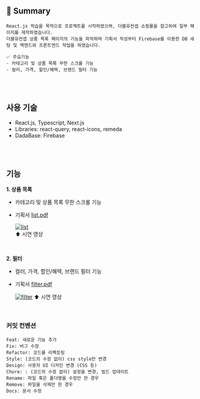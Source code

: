 ## 🌼 Summary
```
React.js 학습을 목적으로 프로젝트를 시작하였으며, 더블유컨셉 쇼핑몰을 참고하여 일부 페이지를 제작하였습니다.
더블유컨셉 상품 목록 페이지의 기능을 파악하며 기획서 작성부터 Firebase를 이용한 DB 세팅 및 백엔드와 프론트엔드 작업을 하였습니다.  
     
✅ 주요기능
- 카테고리 및 상품 목록 무한 스크롤 기능
- 컬러, 가격, 할인/혜택, 브랜드 필터 기능
```  
<br>
<br>
      
## 사용 기술
- React.js, Typescript, Next.js
- Libraries: react-query, react-icons, remeda
- DadaBase: Firebase
<br>
<br>
     
## 기능
**1. 상품 목록**     
* 카테고리 및 상품 목록 무한 스크롤 기능
* 기획서 [list.pdf](https://github.com/user-attachments/files/16408471/list.pdf)
    
   [![list](https://i.ytimg.com/vi/jE74sjwLw58/oar2.jpg?sqp=-oaymwEdCIMFENAFSFWQAgHyq4qpAwwIARUAAIhCcAHAAQY=&rs=AOn4CLBGy55DlUmGaZbn3KmRIqILgQ9kOg)](https://www.youtube.com/shorts/jE74sjwLw58)  
⬆️ 시연 영상       
<br>

**2. 필터**         
* 컬러, 가격, 할인/혜택, 브랜드 필터 기능
* 기획서 [filter.pdf](https://github.com/user-attachments/files/16408743/filter.pdf)       

   
    [![filter](https://i.ytimg.com/vi/MF1lHf860ig/oar2.jpg?sqp=-oaymwEdCIMFENAFSFWQAgHyq4qpAwwIARUAAIhCcAHAAQY=&rs=AOn4CLD_nJERKRSkKeFHGwBuKJOONXiAng)]([https://www.youtube.com/shorts/jE74sjwLw58](https://www.youtube.com/shorts/MF1lHf860ig))  
⬆️ 시연 영상       
<br>

### 커밋 컨벤션
```
Feat: 새로운 기능 추가     
Fix: 버그 수정     
Refactor: 코드를 리펙토링     
Style: (코드의 수정 없이) css style만 변경     
Design: 사용자 UI 디자인 변경 (CSS 등)     
Chore: : (코드의 수정 없이) 설정을 변경, 빌드 업데이트     
Rename: 파일 혹은 폴더명을 수정만 한 경우     
Remove: 파일을 삭제만 한 경우     
Docs: 문서 수정
```     




